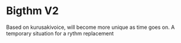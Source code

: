 # Bigthm V2
Based on kurusakivoice, will become more unique as time goes on. A temporary situation for a rythm replacement
